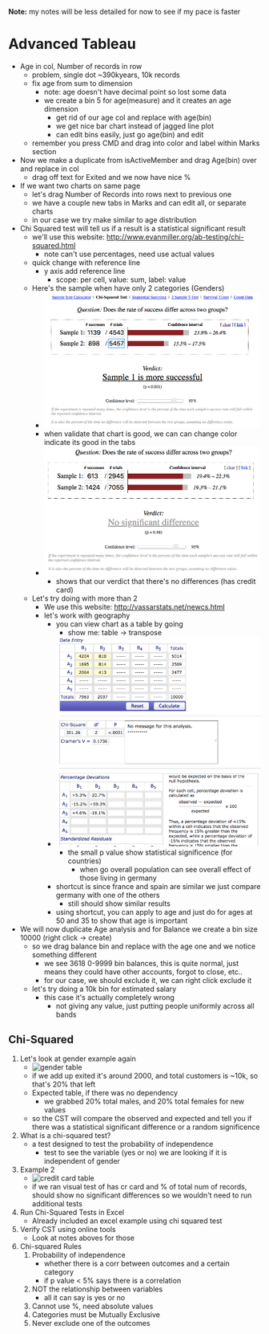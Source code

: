**Note:** my notes will be less detailed for now to see if my pace is faster
# Advanced Tableau
- Age in col, Number of records in row 
    - problem, single dot ~390kyears, 10k records
    - fix age from sum to dimension
        - note: age doesn't have decimal point so lost some data
        - we create a bin 5 for age(measure) and it creates an age dimension
            - get rid of our age col and replace with age(bin)
            - we get nice bar chart instead of jagged line plot
            - can edit bins easily, just go age(bin) and edit
    - remember you press CMD and drag into color and label within Marks section
- Now we make a duplicate from isActiveMember and drag Age(bin) over and replace in col
    - drag off text for Exited and we now have nice %
- If we want two charts on same page
    - let's drag Number of Records into rows next to previous one
    - we have a couple new tabs in Marks and can edit all, or separate charts
    - in our case we try make similar to age distribution
- Chi Squared test will tell us if a result is a statistical significant result
    - we'll use this website: http://www.evanmiller.org/ab-testing/chi-squared.html
        - note can't use percentages, need use actual values
    - quick change with reference line
        - y axis add reference line
            - scope: per cell, value: sum, label: value
    - Here's the sample when have only 2 categories (Genders)
        - ![gender chi square test](genderChiSquareTest.png "gender chi square test")
        - when validate that chart is good, we can can change color indicate its good in the tabs
        - ![has credit card](hasCrCardChiSquareTest.png)
            - shows that our verdict that there's no differences (has credit card)
    - Let's try doing with more than 2
        - We use this website: http://vassarstats.net/newcs.html
        - let's work with geography
            - you can view chart as a table by going
                - show me: table -> transpose
            - ![countries cst](countriesCST.png "countries cst")
                - the small p value show statistical significence (for countries)
                    - when go overall population can see overall effect of those living in germany
            - shortcut is since france and spain are similar we just compare germany with one of the others
                - still should show similar results
            - using shortcut, you can apply to age and just do for ages at 50 and 35 to show that age is important
- We will now duplicate Age analysis and for Balance we create a bin size 10000 (right click -> create)
    - so we drag balance bin and replace with the age one and we notice something different
        - we see 3618 0-9999 bin balances, this is quite normal, just means they could have other accounts, forgot to close, etc..
        - for our case, we should exclude it, we can right click exclude it
    - let's try doing a 10k bin for estimated salary
        - this case it's actually completely wrong 
            - not giving any value, just putting people uniformly across all bands

## Chi-Squared
1. Let's look at gender example again
    - ![gender table](genderTable)
    - if we add up exited it's around 2000, and total customers is ~10k, so that's 20% that left
    - Expected table, if there was no dependency
        - we grabbed 20% total males, and 20% total females for new values
    - so the CST will compare the observed and expected and tell you if there was a statistical significant difference or a random significence
2. What is a chi-squared test?
    - a test designed to test the probability of independence
        - test to see the variable (yes or no) we are looking if it is independent of gender
3. Example 2
    - ![credit card table](hasCrCardTable)
    - if we ran visual test of has cr card and % of total num of records, should show no significant differences so we wouldn't need to run additional tests
4. Run Chi-Squared Tests in Excel
    - Already included an excel example using chi squared test
5. Verify CST using online tools
    - Look at notes aboves for those
6. Chi-squared Rules
    1. Probability of independence 
        - whether there is a corr between outcomes and a certain category
        - if p value < 5% says there is a correlation
    2. NOT the relationship between variables
        - all it can say is yes or no
    3. Cannot use %, need absolute values
    4. Categories must be Mutually Exclusive
    5. Never exclude one of the outcomes
    